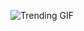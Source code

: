 
<!-- GIF_SECTION -->
![Trending GIF](https://media0.giphy.com/media/v1.Y2lkPThiYjIxNzcyNHpoOHN3ZDNjeGlpdWFvM3c4YXBrdmcwdTJwNTllZGd3dnBqeWRvbiZlcD12MV9naWZzX3NlYXJjaCZjdD1n/BqW5xqAwcDw9Cv90MJ/giphy.gif)
<!-- END_GIF_SECTION -->
